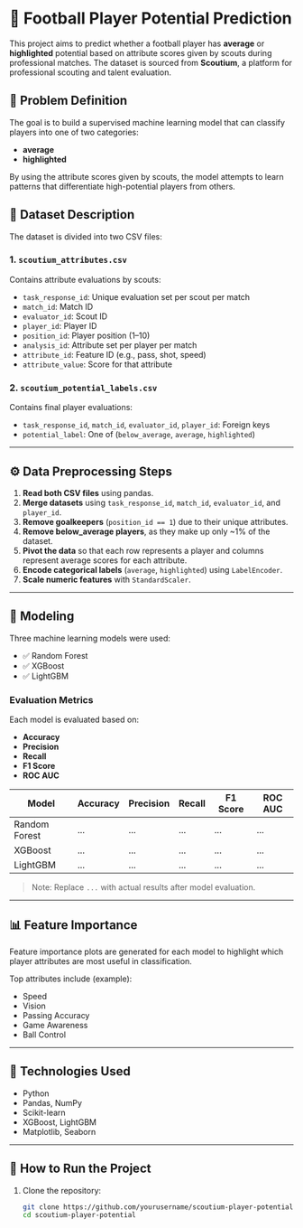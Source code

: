 # 🎯 Football Player Potential Prediction

This project aims to predict whether a football player has **average** or **highlighted** potential based on attribute scores given by scouts during professional matches. The dataset is sourced from **Scoutium**, a platform for professional scouting and talent evaluation.

## 🧠 Problem Definition

The goal is to build a supervised machine learning model that can classify players into one of two categories:
- **average**
- **highlighted**

By using the attribute scores given by scouts, the model attempts to learn patterns that differentiate high-potential players from others.


## 📁 Dataset Description

The dataset is divided into two CSV files:

### 1. `scoutium_attributes.csv`
Contains attribute evaluations by scouts:
- `task_response_id`: Unique evaluation set per scout per match
- `match_id`: Match ID
- `evaluator_id`: Scout ID
- `player_id`: Player ID
- `position_id`: Player position (1–10)
- `analysis_id`: Attribute set per player per match
- `attribute_id`: Feature ID (e.g., pass, shot, speed)
- `attribute_value`: Score for that attribute

### 2. `scoutium_potential_labels.csv`
Contains final player evaluations:
- `task_response_id`, `match_id`, `evaluator_id`, `player_id`: Foreign keys
- `potential_label`: One of (`below_average`, `average`, `highlighted`)

---

## ⚙️ Data Preprocessing Steps

1. **Read both CSV files** using pandas.
2. **Merge datasets** using `task_response_id`, `match_id`, `evaluator_id`, and `player_id`.
3. **Remove goalkeepers** (`position_id == 1`) due to their unique attributes.
4. **Remove below_average players**, as they make up only ~1% of the dataset.
5. **Pivot the data** so that each row represents a player and columns represent average scores for each attribute.
6. **Encode categorical labels** (`average`, `highlighted`) using `LabelEncoder`.
7. **Scale numeric features** with `StandardScaler`.

---

## 🧪 Modeling

Three machine learning models were used:
- ✅ Random Forest
- ✅ XGBoost
- ✅ LightGBM

### Evaluation Metrics
Each model is evaluated based on:
- **Accuracy**
- **Precision**
- **Recall**
- **F1 Score**
- **ROC AUC**

| Model          | Accuracy | Precision | Recall | F1 Score | ROC AUC |
|----------------|----------|-----------|--------|----------|---------|
| Random Forest  | ...      | ...       | ...    | ...      | ...     |
| XGBoost        | ...      | ...       | ...    | ...      | ...     |
| LightGBM       | ...      | ...       | ...    | ...      | ...     |

> Note: Replace `...` with actual results after model evaluation.

---

## 📊 Feature Importance

Feature importance plots are generated for each model to highlight which player attributes are most useful in classification.

Top attributes include (example):
- Speed
- Vision
- Passing Accuracy
- Game Awareness
- Ball Control

---

## 🧰 Technologies Used

- Python
- Pandas, NumPy
- Scikit-learn
- XGBoost, LightGBM
- Matplotlib, Seaborn

---

## 🚀 How to Run the Project

1. Clone the repository:
   ```bash
   git clone https://github.com/yourusername/scoutium-player-potential.git
   cd scoutium-player-potential
